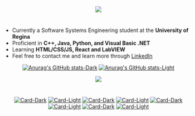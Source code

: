 <!-- Animated Introduction (credits to DenverCoder1) -->
<div align="center">
  <picture>
    <source media="(prefers-color-scheme: dark)" srcset="https://readme-typing-svg.herokuapp.com?font=Fira+Code&size=25&duration=2500&pause=1500&color=FFE2E2&background=FFFFFF00&center=true&vCenter=true&repeat=true&width=435&lines=Hello!;My+Name+is+Mohammad+Zafar" />
    <img src="https://readme-typing-svg.herokuapp.com?font=Fira+Code&size=25&duration=2500&pause=1500&color=001D1D&background=FFFFFF00&center=true&vCenter=true&repeat=false&width=435&lines=Hello!;My+Name+is+Mohammad+Zafar" />
  </picture>
  <h1></h1>
</div>

<!-- Description -->
<ul>
  <li> Currently a Software Systems Engineering student at the <strong>University of Regina</strong> </li>
  <li> Proficient in <strong>C++, Java, Python, and Visual Basic .NET</strong> </li>
  <li> Learning <strong>HTML/CSS/JS, React and LabVIEW</strong> </li>
  <li> Feel free to contact me and learn more through <a href=https://www.linkedin.com/in/mohammad-zafar-820675219> LinkedIn </a> </li>
</ul>

<!-- Github Stats (credits to Anuraghazra) -->
<div align="center"> 
  
  [![Anurag's GitHub stats-Dark](https://github-readme-stats.vercel.app/api?username=mohammadzfr&show_icons=true&theme=dark&title_color=FFE2E2#gh-dark-mode-only)](https://github.com/anuraghazra/github-readme-stats#gh-dark-mode-only)
[![Anurag's GitHub stats-Light](https://github-readme-stats.vercel.app/api?username=mohammadzfr&show_icons=true&theme=default#gh-light-mode-only)](https://github.com/anuraghazra/github-readme-stats#gh-light-mode-only)
  
</div>

<!-- Notable Repositories (credits to DenverCoder1) -->
<div align="center">
  <picture>
    <source media="(prefers-color-scheme: dark)" srcset="https://readme-typing-svg.herokuapp.com?font=Fira+Code&size=25&duration=2500&pause=1500&color=FFE2E2&background=FFFFFF00&center=true&vCenter=true&repeat=true&width=435&lines=Notable+Repositories" />
    <img src="https://readme-typing-svg.herokuapp.com?font=Fira+Code&size=25&duration=2500&pause=1500&color=001D1D&background=FFFFFF00&center=true&vCenter=true&repeat=false&width=435&lines=Notable+Repositories" />
  </picture>
  <h1></h1>
</div>

<!-- Repository Cards (credits to Anuraghazra) -->
<div align="center">
  
  [![Card-Dark](https://github-readme-stats.vercel.app/api/pin?username=mohammadzfr&repo=BorealisAI&theme=dark&title_color=FFE2E2#gh-dark-mode-only)](https://github.com/anuraghazra/github-readme-stats#gh-dark-mode-only)
[![Card-Light](https://github-readme-stats.vercel.app/api/pin?username=mohammadzfr&repo=BorealisAI&theme=light&title_color=001D1D#gh-light-mode-only)](https://github.com/anuraghazra/github-readme-stats#gh-light-mode-only)
    [![Card-Dark](https://github-readme-stats.vercel.app/api/pin?username=mohammadzfr&repo=Python&theme=dark&title_color=FFE2E2#gh-dark-mode-only)](https://github.com/anuraghazra/github-readme-stats#gh-dark-mode-only)
[![Card-Light](https://github-readme-stats.vercel.app/api/pin?username=mohammadzfr&repo=Python&theme=light&title_color=001D1D#gh-light-mode-only)](https://github.com/anuraghazra/github-readme-stats#gh-light-mode-only)
    [![Card-Dark](https://github-readme-stats.vercel.app/api/pin?username=mohammadzfr&repo=C&theme=dark&title_color=FFE2E2#gh-dark-mode-only)](https://github.com/anuraghazra/github-readme-stats#gh-dark-mode-only)
[![Card-Light](https://github-readme-stats.vercel.app/api/pin?username=mohammadzfr&repo=C&theme=light&title_color=001D1D#gh-light-mode-only)](https://github.com/anuraghazra/github-readme-stats#gh-light-mode-only)
    [![Card-Dark](https://github-readme-stats.vercel.app/api/pin?username=mohammadzfr&repo=Recipe-Site&theme=dark&title_color=FFE2E2#gh-dark-mode-only)](https://github.com/anuraghazra/github-readme-stats#gh-dark-mode-only)
[![Card-Light](https://github-readme-stats.vercel.app/api/pin?username=mohammadzfr&repo=Recipe-Site&theme=light&title_color=001D1D#gh-light-mode-only)](https://github.com/anuraghazra/github-readme-stats#gh-light-mode-only)
  
</div>

